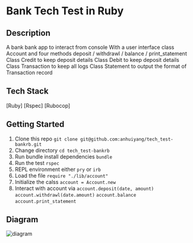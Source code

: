# Bank Tech Test in Ruby

## Description
A bank bank app to interact from console
With a user interface class Account and four methods deposit / withdrawl / balance / print_statement
Class Credit to keep deposit details
Class Debit to keep deposit details
Class Transaction to keep all logs
Class Statement to output the format of Transaction record

## Tech Stack
[Ruby]
[Rspec]
[Rubocop]

## Getting Started
1. Clone this repo `git clone git@github.com:anhuiyang/tech_test-bankrb.git`
2. Change directory  `cd tech_test-bankrb`
3. Run bundle install dependencies `bundle`
4. Run the test `rspec`
5. REPL environment either `pry` or `irb`
6. Load the file `require "./lib/account"`
7. Initialize the calss `account = Account.new`
8. Interact with account via `account.deposit(date, amount)` `account.withdrawl(date.amount)` `account.balance` `account.print_statement`

## Diagram
![diagram](https://github.com/anhuiyang/tech_test-bankrb/blob/master/images/bank%20-%20diagram.png?raw=true)
